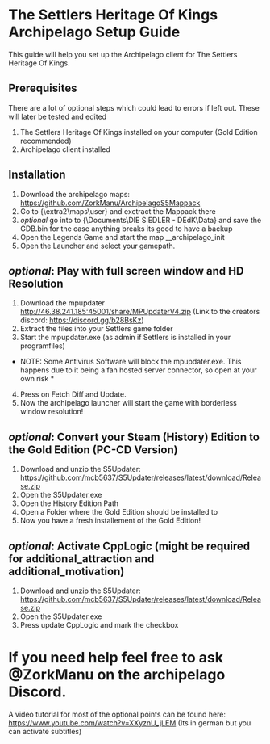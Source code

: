 # The Settlers Heritage Of Kings Archipelago Setup Guide

This guide will help you set up the Archipelago client for The Settlers Heritage Of Kings.

## Prerequisites

There are a lot of optional steps which could lead to errors if left out. These will later be tested and edited

1. The Settlers Heritage Of Kings installed on your computer (Gold Edition recommended)
2. Archipelago client installed

## Installation
1. Download the archipelago maps: https://github.com/ZorkManu/ArchipelagoS5Mappack
2. Go to {\extra2\maps\user\} and exctract the Mappack there
3. *optional* go into to {\Documents\DIE SIEDLER - DEdK\Data} and save the GDB.bin for the case anything breaks its good to have a backup
4. Open the Legends Game and start the map __archipelago_init
5. Open the Launcher and select your gamepath.

## *optional*: Play with full screen window and HD Resolution
1. Download the mpupdater http://46.38.241.185:45001/share/MPUpdaterV4.zip (Link to the creators discord: https://discord.gg/b28BsKz)
2. Extract the files into your Settlers game folder
3. Start the mpupdater.exe (as admin if Settlers is installed in your programfiles) 
* NOTE: Some Antivirus Software will block the mpupdater.exe. This happens due to it being a fan hosted server connector, so open at your own risk *
4. Press on Fetch Diff and Update.
5. Now the archipelago launcher will start the game with borderless window resolution!

## *optional*: Convert your Steam (History) Edition to the Gold Edition (PC-CD Version) 
1. Download and unzip the S5Updater: https://github.com/mcb5637/S5Updater/releases/latest/download/Release.zip
2. Open the S5Updater.exe
3. Open the History Edition Path
4. Open a Folder where the Gold Edition should be installed to
5. Now you have a fresh installement of the Gold Edition!

## *optional*: Activate CppLogic (might be required for additional_attraction and additional_motivation)
1. Download and unzip the S5Updater: https://github.com/mcb5637/S5Updater/releases/latest/download/Release.zip
2. Open the S5Updater.exe
3. Press update CppLogic and mark the checkbox

# If you need help feel free to ask @ZorkManu on the archipelago Discord.
A video tutorial for most of the optional points can be found here: https://www.youtube.com/watch?v=XXyznU_jLEM (Its in german but you can activate subtitles)


